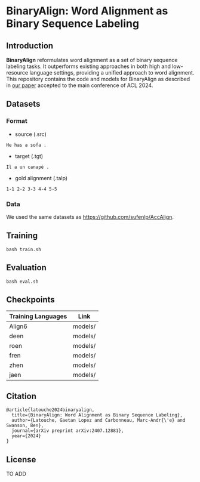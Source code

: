 # BinaryAlign: Word Alignment as Binary Sequence Labeling

## Introduction
**BinaryAlign** reformulates word alignment as a set of binary sequence labeling tasks. It outperforms existing approaches in both high and low-resource language settings, providing a unified approach to word alignment. This repository contains the code and models for BinaryAlign as described in [our paper](https://arxiv.org/pdf/2407.12881) accepted to the main conference of ACL 2024.

## Datasets

### Format

* source (.src)
```
He has a sofa .
```

* target (.tgt)
```
Il a un canapé .
```

* gold alignment (.talp)
```
1-1 2-2 3-3 4-4 5-5 
```

### Data

We used the same datasets as https://github.com/sufenlp/AccAlign.

## Training

```shell
bash train.sh
```

## Evaluation

```shell
bash eval.sh
```

## Checkpoints

| Training Languages |Link |
| ------------- | ------------- |
| Align6 |  models/ |
| deen |   models/ |
| roen |   models/ |
| fren |   models/ |
| zhen |   models/ |
| jaen |   models/ |

## Citation

```
@article{latouche2024binaryalign,
  title={BinaryAlign: Word Alignment as Binary Sequence Labeling},
  author={Latouche, Gaetan Lopez and Carbonneau, Marc-Andr{\'e} and Swanson, Ben},
  journal={arXiv preprint arXiv:2407.12881},
  year={2024}
}
```

## License

TO ADD
